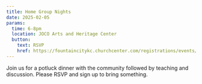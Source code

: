 ```yaml
---
title: Home Group Nights
date: 2025-02-05
params:
  time: 6-8pm
  location: JOCO Arts and Heritage Center
  button:
    text: RSVP
    href: https://fountaincitykc.churchcenter.com/registrations/events/2655252
---
```


Join us for a potluck dinner with the community followed by teaching and discussion. Please RSVP and sign up to bring something.
